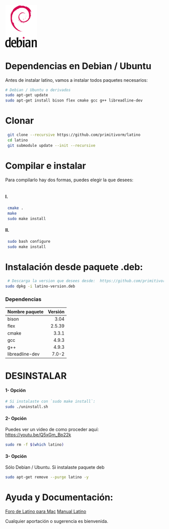 <img width="20%" src ="https://raw.githubusercontent.com/MelvinG24/Latino/master/.readme/imgs/debian.svg" />

# Dependencias en Debian / Ubuntu
Antes de instalar latino, vamos a instalar todos paquetes necesarios:
```bash
# Debian / Ubuntu o derivados
sudo apt-get update
sudo apt-get install bison flex cmake gcc g++ libreadline-dev
```

# Clonar
```bash
 git clone --recursive https://github.com/primitivorm/latino
 cd latino
 git submodule update --init --recursive
```

# Compilar e instalar
Para compilarlo hay dos formas, puedes elegir la que desees:<br><br>
#### I.
```bash
 cmake .
 make
 sudo make install
 ```

#### II.
```bash
 sudo bash configure
 sudo make install
```

# Instalación desde paquete .deb:
```bash
 # Descarga la version que desees desde:  https://github.com/primitivorm/latino/releases/download/
sudo dpkg -i latino-version.deb
```

### Dependencias
| Nombre paquete        | Versión |
| :---|---:|
| bison                 |  3.04   |
| flex                  |  2.5.39 |
| cmake                 |  3.3.1  |
| gcc                   |  4.9.3  |
| g++                   |  4.9.3  |
| libreadline-dev       |  7.0-2  |

# DESINSTALAR
#### 1- Opción
```bash
# Si instalaste con `sudo make install`:
sudo ./uninstall.sh
```

#### 2- Opción
Puedes ver un video de como proceder aquí: https://youtu.be/Q5xGm_Bp22k
 ```bash
sudo rm -f $(which latino)
 ```

#### 3- Opción
 Sólo Debian / Ubuntu. Si instalaste paquete deb
 ```bash
 sudo apt-get remove --purge latino -y
```

# Ayuda y Documentación:
[Foro de Latino para Mac](http://lenguaje-latino.org/foro/debian-ubuntu/)
[Manual Latino](http://manual.lenguaje-latino.org/)

Cualquier aportación o sugerencia es bienvenida.